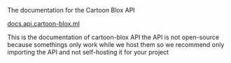The documentation for the Cartoon Blox API

[docs.api.cartoon-blox.ml](https://docs.api.cartoon-blox.ml/)

This is the documentation of cartoon-blox API
the API is not open-source because somethings
only work while we host them so we recommend
only importing the API and not self-hosting
it for your project 
